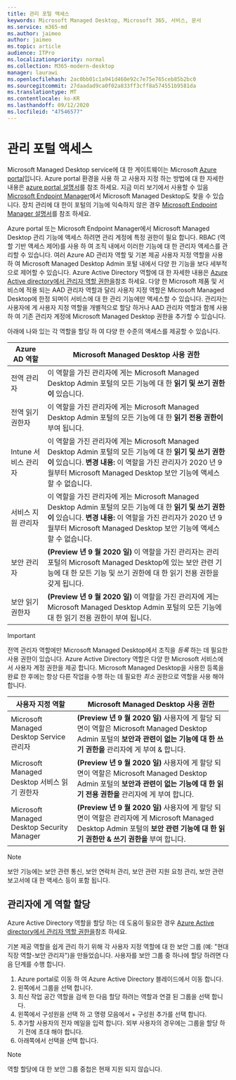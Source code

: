```yaml
---
title: 관리 포털 액세스
keywords: Microsoft Managed Desktop, Microsoft 365, 서비스, 문서
ms.service: m365-md
ms.author: jaimeo
author: jaimeo
ms.topic: article
audience: ITPro
ms.localizationpriority: normal
ms.collection: M365-modern-desktop
manager: laurawi
ms.openlocfilehash: 2ac0bb01c1a941d460e92c7e75e765ceb85b2bc0
ms.sourcegitcommit: 27daadad9ca0f02a833ff3cff8a574551b9581da
ms.translationtype: MT
ms.contentlocale: ko-KR
ms.lasthandoff: 09/12/2020
ms.locfileid: "47546577"
---
```

# <a name="access-the-admin-portal"></a>관리 포털 액세스

Microsoft Managed Desktop service에 대 한 게이트웨이는 Microsoft [Azure portal](https://portal.azure.com)입니다. Azure portal 환경을 사용 하 고 사용자 지정 하는 방법에 대 한 자세한 내용은 [azure portal 설명서](https://docs.microsoft.com/azure/azure-portal/)를 참조 하세요. 지금 미리 보기에서 사용할 수 있음 [Microsoft Endpoint Manager](https://endpoint.microsoft.com/)에서 Microsoft Managed Desktop도 찾을 수 있습니다. 장치 관리에 대 한이 포털의 기능에 익숙하지 않은 경우 [Microsoft Endpoint Manager 설명서](https://docs.microsoft.com/mem/)를 참조 하세요.

Azure portal 또는 Microsoft Endpoint Manager에서 Microsoft Managed Desktop 관리 기능에 액세스 하려면 관리 계정에 특정 권한이 필요 합니다. RBAC (역할 기반 액세스 제어)를 사용 하 여 조직 내에서 이러한 기능에 대 한 관리자 액세스를 관리할 수 있습니다. 여러 Azure AD 관리자 역할 및 기본 제공 사용자 지정 역할을 사용 하 여 Microsoft Managed Desktop Admin 포털 내에서 다양 한 기능을 보다 세부적으로 제어할 수 있습니다. Azure Active Directory 역할에 대 한 자세한 내용은 [Azure Active directory에서 관리자 역할 권한을](https://docs.microsoft.com/azure/active-directory/users-groups-roles/directory-assign-admin-roles)참조 하세요. 다양 한 Microsoft 제품 및 서비스에 적용 되는 AAD 관리자 역할과 달리 사용자 지정 역할은 Microsoft Managed Desktop에 한정 되며이 서비스에 대 한 관리 기능에만 액세스할 수 있습니다. 관리자는 사용자에 게 사용자 지정 역할을 개별적으로 할당 하거나 AAD 관리자 역할과 함께 사용 하 여 기존 관리자 계정에 Microsoft Managed Desktop 권한을 추가할 수 있습니다.

아래에 나와 있는 각 역할을 할당 하 여 다양 한 수준의 액세스를 제공할 수 있습니다.

|Azure AD 역할  |Microsoft Managed Desktop 사용 권한  |
|---------|---------|
|전역 관리자     | 이 역할을 가진 관리자에 게는 Microsoft Managed Desktop Admin 포털의 모든 기능에 대 한 **읽기 및 쓰기 권한이** 있습니다.         |
|전역 읽기 권한자     | 이 역할을 가진 관리자에 게는 Microsoft Managed Desktop Admin 포털의 모든 기능에 대 한 **읽기 전용 권한이** 부여 됩니다.         |
|Intune 서비스 관리자     |  이 역할을 가진 관리자에 게는 Microsoft Managed Desktop Admin 포털의 모든 기능에 대 한 **읽기 및 쓰기 권한이** 있습니다. **변경 내용:** 이 역할을 가진 관리자가 2020 년 9 월부터 Microsoft Managed Desktop 보안 기능에 액세스할 수 없습니다.       |
|서비스 지원 관리자     | 이 역할을 가진 관리자에 게는 Microsoft Managed Desktop Admin 포털의 모든 기능에 대 한 **읽기 및 쓰기 권한이** 있습니다. **변경 내용:** 이 역할을 가진 관리자가 2020 년 9 월부터 Microsoft Managed Desktop 보안 기능에 액세스할 수 없습니다.         |
|보안 관리자 | **(Preview 년 9 월 2020 일)** 이 역할을 가진 관리자는 관리 포털의 Microsoft Managed Desktop에 있는 보안 관련 기능에 대 한 모든 기능 및 쓰기 권한에 대 한 읽기 전용 권한을 갖게 됩니다. |
|보안 읽기 권한자 | **(Preview 년 9 월 2020 일)**  이 역할을 가진 관리자에 게는 Microsoft Managed Desktop Admin 포털의 모든 기능에 대 한 읽기 전용 권한이 부여 됩니다.|

> [!IMPORTANT]
> 전역 관리자 역할에만 Microsoft Managed Desktop에서 조직을 *등록* 하는 데 필요한 사용 권한이 있습니다. Azure Active Directory 역할은 다양 한 Microsoft 서비스에서 사용자 계정 권한을 제공 합니다. Microsoft Managed Desktop을 사용한 등록을 완료 한 후에는 항상 다른 작업을 수행 하는 데 필요한 *최소* 권한으로 역할을 사용 해야 합니다.

 
|사용자 지정 역할  |Microsoft Managed Desktop 사용 권한  |
|---------|---------|
|Microsoft Managed Desktop Service 관리자  | **(Preview 년 9 월 2020 일)** 사용자에 게 할당 되 면이 역할은 Microsoft Managed Desktop Admin 포털의 **보안과 관련이 없는 기능에 대 한 쓰기 권한을** 관리자에 게 부여 & 합니다.  |
|Microsoft Managed Desktop 서비스 읽기 권한자 | **(Preview 년 9 월 2020 일)** 사용자에 게 할당 되 면이 역할은 Microsoft Managed Desktop Admin 포털의 **보안과 관련이 없는 기능에 대 한 읽기 전용 권한을** 관리자에 게 부여 합니다. |
|Microsoft Managed Desktop Security Manager | **(Preview 년 9 월 2020 일)** 사용자에 게 할당 되 면이 역할은 관리자에 게 Microsoft Managed Desktop Admin 포털의 **보안 관련 기능에 대 한 읽기 권한만 & 쓰기 권한을** 부여 합니다.   |

> [!NOTE]
> 보안 기능에는 보안 관련 통신, 보안 연락처 관리, 보안 관련 지원 요청 관리, 보안 관련 보고서에 대 한 액세스 등이 포함 됩니다. 

## <a name="assigning-roles-to-administrators"></a>관리자에 게 역할 할당

Azure Active Directory 역할을 할당 하는 데 도움이 필요한 경우 [Azure Active directory에서 관리자 역할 권한을](https://docs.microsoft.com/azure/active-directory/users-groups-roles/directory-assign-admin-roles)참조 하세요.

기본 제공 역할을 쉽게 관리 하기 위해 각 사용자 지정 역할에 대 한 보안 그룹 (예: "현대 직장 역할-보안 관리자")을 만들었습니다. 사용자를 보안 그룹 중 하나에 할당 하려면 다음 단계를 수행 합니다.
1.  Azure portal로 이동 하 여 Azure Active Directory 블레이드에서 이동 합니다.
2.  왼쪽에서 그룹을 선택 합니다.
3.  최신 작업 공간 역할을 검색 한 다음 할당 하려는 역할과 연결 된 그룹을 선택 합니다. 
4.  왼쪽에서 구성원을 선택 하 고 명령 모음에서 + 구성원 추가를 선택 합니다.
5.  추가할 사용자의 전자 메일을 입력 합니다. 외부 사용자의 경우에는 그룹을 할당 하기 전에 초대 해야 합니다.
6.  아래쪽에서 선택을 선택 합니다.

> [!NOTE]
> 역할 할당에 대 한 보안 그룹 중첩은 현재 지원 되지 않습니다. 
